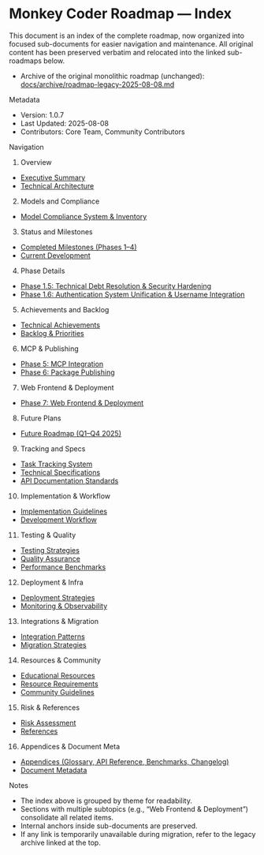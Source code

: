 # Monkey Coder Roadmap — Index

This document is an index of the complete roadmap, now organized into focused sub-documents for easier navigation and maintenance. All original content has been preserved verbatim and relocated into the linked sub-roadmaps below.

- Archive of the original monolithic roadmap (unchanged): [docs/archive/roadmap-legacy-2025-08-08.md](./archive/roadmap-legacy-2025-08-08.md)

Metadata
- Version: 1.0.7
- Last Updated: 2025-08-08
- Contributors: Core Team, Community Contributors

Navigation

1) Overview
- [Executive Summary](./roadmap/executive-summary.md)
- [Technical Architecture](./roadmap/technical-architecture.md)

2) Models and Compliance
- [Model Compliance System & Inventory](./roadmap/models-compliance-and-inventory.md)

3) Status and Milestones
- [Completed Milestones (Phases 1–4)](./roadmap/milestones-completed.md)
- [Current Development](./roadmap/current-development.md)

4) Phase Details
- [Phase 1.5: Technical Debt Resolution & Security Hardening](./roadmap/phase-1-5-technical-debt-security.md)
- [Phase 1.6: Authentication System Unification & Username Integration](./roadmap/phase-1-6-auth-unification.md)

5) Achievements and Backlog
- [Technical Achievements](./roadmap/technical-achievements.md)
- [Backlog & Priorities](./roadmap/backlog-and-priorities.md)

6) MCP & Publishing
- [Phase 5: MCP Integration](./roadmap/mcp-integration.md)
- [Phase 6: Package Publishing](./roadmap/publishing.md)

7) Web Frontend & Deployment
- [Phase 7: Web Frontend & Deployment](./roadmap/web-frontend-and-deployment.md)

8) Future Plans
- [Future Roadmap (Q1–Q4 2025)](./roadmap/future-roadmap.md)

9) Tracking and Specs
- [Task Tracking System](./roadmap/task-tracking.md)
- [Technical Specifications](./roadmap/technical-specifications.md)
- [API Documentation Standards](./roadmap/api-documentation-standards.md)

10) Implementation & Workflow
- [Implementation Guidelines](./roadmap/implementation-guidelines.md)
- [Development Workflow](./roadmap/development-workflow.md)

11) Testing & Quality
- [Testing Strategies](./roadmap/testing-strategies.md)
- [Quality Assurance](./roadmap/quality-assurance.md)
- [Performance Benchmarks](./roadmap/performance-benchmarks.md)

12) Deployment & Infra
- [Deployment Strategies](./roadmap/deployment-strategies.md)
- [Monitoring & Observability](./roadmap/deployment-strategies.md#monitoring-and-observability)

13) Integrations & Migration
- [Integration Patterns](./roadmap/integration-patterns.md)
- [Migration Strategies](./roadmap/migration-strategies.md)

14) Resources & Community
- [Educational Resources](./roadmap/educational-resources.md)
- [Resource Requirements](./roadmap/resource-requirements.md)
- [Community Guidelines](./roadmap/community.md)

15) Risk & References
- [Risk Assessment](./roadmap/risk-assessment.md)
- [References](./roadmap/references.md)

16) Appendices & Document Meta
- [Appendices (Glossary, API Reference, Benchmarks, Changelog)](./roadmap/appendices.md)
- [Document Metadata](./roadmap/document-metadata.md)

Notes
- The index above is grouped by theme for readability.
- Sections with multiple subtopics (e.g., “Web Frontend & Deployment”) consolidate all related items.
- Internal anchors inside sub-documents are preserved.
- If any link is temporarily unavailable during migration, refer to the legacy archive linked at the top.
